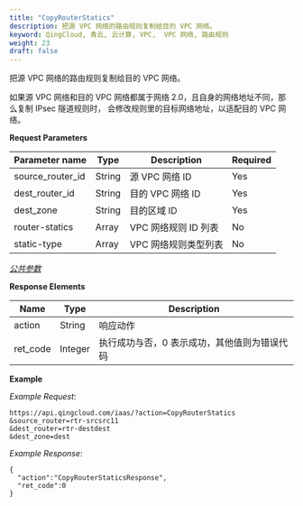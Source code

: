 ```yaml
---
title: "CopyRouterStatics"
description: 把源 VPC 网络的路由规则复制给目的 VPC 网络。
keyword: QingCloud, 青云, 云计算, VPC,  VPC 网络, 路由规则
weight: 23
draft: false
---
```


把源 VPC 网络的路由规则复制给目的 VPC 网络。

如果源 VPC 网络和目的 VPC 网络都属于网络 2.0，且自身的网络地址不同，那么复制 IPsec 隧道规则时， 会修改规则里的目标网络地址，以适配目的 VPC 网络。

**Request Parameters**

| Parameter name   | Type   | Description          | Required |
| ---------------- | ------ | -------------------- | -------- |
| source_router_id | String | 源 VPC 网络 ID       | Yes      |
| dest_router_id   | String | 目的 VPC  网络 ID    | Yes      |
| dest_zone        | String | 目的区域 ID          | Yes      |
| router-statics   | Array  | VPC 网络规则 ID 列表 | No       |
| static-type      | Array  | VPC 网络规则类型列表 | No       |

[_公共参数_](../../get_api/parameters/)

**Response Elements**

| Name | Type | Description |
| --- | --- | --- |
| action | String | 响应动作 |
| ret_code | Integer | 执行成功与否，0 表示成功，其他值则为错误代码 |

**Example**

_Example Request_:

```
https://api.qingcloud.com/iaas/?action=CopyRouterStatics
&source_router=rtr-srcsrc11
&dest_router=rtr-destdest
&dest_zone=dest
```

_Example Response_:

```
{
  "action":"CopyRouterStaticsResponse",
  "ret_code":0
}
```
